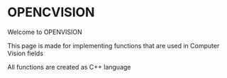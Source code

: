 # OPENCVISION

Welcome to OPENVISION

This page is made for implementing functions that are used in Computer Vision fields

All functions are created as C++ language
